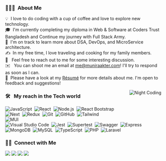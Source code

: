 
<!-- ## 👋 &nbsp;Hey there! I'm Munira -->

### 👨🏻‍💻 &nbsp;About Me

💡 &nbsp;I love to do coding with a cup of coffee and love to explore new technology.\
🎓 &nbsp;I'm currently completing my diploma in Web & Software at Coders Trust Bangladesh and Continue my journey with Full Stack Army.\
🌱 &nbsp;I'm on track to learn more about DSA, DevOps, and MicroService architecture.\
✍️ &nbsp;In my free time, I love traveling and cooking for my family members.\
💬 &nbsp; Feel free to reach out to me for some interesting discussion.\
✉️ &nbsp; You can shoot me an email at me@muniraakter.com! I'll try to respond as soon as I can.\
📄 &nbsp;Please have a look at my [Résumé](https://muniraakter.com/) for more details about me. I'm open to feedback and suggestions!

<img alt="Night Coding" src="https://cdn.dribbble.com/users/17707/screenshots/2413754/rrr.gif" align="right"/>

### 🛠 &nbsp; My reach in the Tech world

![JavaScript](https://img.shields.io/badge/-JavaScript-05122A?style=flat&logo=javascript)&nbsp;
![React](https://img.shields.io/badge/-React-05122A?style=flat&logo=react)&nbsp;
![Node.js](https://img.shields.io/badge/-Node.js-05122A?style=flat&logo=node.js)&nbsp;
![React Bootstrap](https://img.shields.io/badge/-Bootstrap-05122A?style=flat&logo=bootstrap&logoColor=563D7C)\
![Next](https://img.shields.io/badge/logo-javascript-blue?logo=next.js)&nbsp;
![Redux](https://img.shields.io/badge/-CSS-05122A?style=flat&logo=redux&logoColor=1572B6)&nbsp;
![Git](https://img.shields.io/badge/-Git-05122A?style=flat&logo=git)&nbsp;
![GitHub](https://img.shields.io/badge/-GitHub-05122A?style=flat&logo=github)&nbsp;
![Tailwind](https://img.shields.io/badge/-Markdown-05122A?style=flat&logo=tailwindcss)\
![MUI](https://img.shields.io/badge/-Eclipse-05122A?style=flat&logo=mui&logoColor=2C2255)\
![Visual Studio Code](https://img.shields.io/badge/-Visual%20Studio%20Code-05122A?style=flat&logo=visual-studio-code&logoColor=007ACC)&nbsp;
![Jest](https://img.shields.io/badge/-Photoshop-05122A?style=flat&logo=jest)&nbsp;
![Supertest](https://img.shields.io/badge/-Vue.Js-05122A?style=flat&logo=supertest)&nbsp;
![Swagger](https://img.shields.io/badge/-Ajax-05122A?style=flat&logo=swagger)&nbsp;
![Express](https://img.shields.io/badge/-Ajax-05122A?style=flat&logo=express)&nbsp;
![MongoDB](https://img.shields.io/badge/-Ajax-05122A?style=flat&logo=mongodb)&nbsp;
![MySQL](https://img.shields.io/badge/-Ajax-05122A?style=flat&logo=mysql)&nbsp;
![TypeScript](https://img.shields.io/badge/-TypeScript-05122A?style=flat&logo=typescript)&nbsp;
![PHP](https://img.shields.io/badge/-PHP-05122A?style=flat&logo=php)&nbsp;
![Laravel](https://img.shields.io/badge/-Laravel-05122A?style=flat&logo=laravel)&nbsp;

<!-- ### ⚙️ &nbsp;GitHub Analytics -->

<!-- <p align="center">
  <img height="180em" src="https://media2.giphy.com/media/2Ygy0khwewLgMSYM0t/giphy.gif?cid=6c09b9521tceja89y0ks4tjzummxsbea3wrg2g37ozqx3s5r&ep=v1_stickers_related&rid=giphy.gif&ct=s"/>
</a>
</p> -->


### 🤝🏻 &nbsp;Connect with Me

<p align="left">
<a href="https://www.muniraakter.com"><img src="https://img.shields.io/badge/-muniraakter.com-3423A6?style=flat&logo=Google-Chrome&logoColor=white"/></a>
<a href="https://www.linkedin.com/in/muniraakter/"><img src="https://img.shields.io/badge/-Munira%20Akter-0077B5?style=flat&logo=Linkedin&logoColor=white"/></a>
<a href="mailto:me@muniraakter.com"><img src="https://img.shields.io/badge/-me@muniraakter.com-D14836?style=flat&logo=Gmail&logoColor=white"/></a>
<a href="https://twitter.com/Muniraakter01"><img src="https://img.shields.io/badge/-@Muniraakter01-1DA1F2?style=flat&logo=Twitter&logoColor=white"/></a>
</p>
